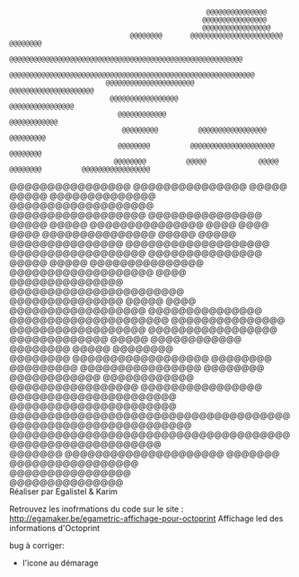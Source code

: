 
                                                     @@@@@@@@@@@@@@@                                                    
                                                    @@@@@@@@@@@@@@@@                                                    
                                                    @@@@@@@@@@@@@@@@@                                                   
                                  @@@@@@@@       @@@@@@@@@@@@@@@@@@@@@@@      @@@@@@@@                                  
                               @@@@@@@@@@@@@@@@@@@@@@@@@@@@@@@@@@@@@@@@@@@@@@@@@@@@@@@@@@                               
                              @@@@@@@@@@@@@@@@@@@@@@@@@@@@@@@@@@@@@@@@@@@@@@@@@@@@@@@@@@@@@                             
                            @@@@@@@@@@@@@@@@@@@@@@                     @@@@@@@@@@@@@@@@@@@@@                            
                             @@@@@@@@@@@@@@@@@                             @@@@@@@@@@@@@@@@                             
                               @@@@@@@@@@@@                                   @@@@@@@@@@@@                              
                                @@@@@@@@@          @@@@@@@@@@@@@@@@@            @@@@@@@@@                               
                               @@@@@@@@          @@@@@@@@@@@@@@@@@@@@@            @@@@@@@@                              
                              @@@@@@@@          @@@@@             @@@@@            @@@@@@@@          @@@@@@@@@@@@@@@@@  
  @@@@@@@@@@@@@@@@    @@@@@@@@@@@@@@@           @@@@@             @@@@@             @@@@@@@@@@@@@@   @@@@@@@@@@@@@@@@@@@
 @@@@@@@@@@@@@@@@@@  @@@@@@@@@@@@@@@            @@@@@             @@@@@              @@@@@@@@@@@@@@@                @@@@
 @@@@          @@@@  @@@@@@@@@@@@@@@            @@@@@             @@@@@              @@@@@@@@@@@@@@@ @@@@@@@@@@@@@@@@@@@
 @@@@@@@@@@@@@@@@@@  @@@@@@@@@@@@@@@            @@@@@             @@@@@              @@@@@@@@@@@@@@@ @@@@@@@@@@@@@@@@@@@
 @@@@                @@@@@@@@@@@@@@@            @@@@@@@@@@@@@@@@@@@@@@@              @@@@@@@@@@@@@@@ @@@@@          @@@@
 @@@@@@@@@@@@@@@@@@  @@@@@@@@@@@@@@@              @@@@@@@@@@@@@@@@@@@@@             @@@@@@@@@@@@@@@   @@@@@@@@@@@@@@@@@@
  @@@@@@@@@@@@@@@@@     @@@@@@@@@@@@@                             @@@@@             @@@@@@@@@@@@                        
                              @@@@@@@@                            @@@@@            @@@@@@@@                             
                               @@@@@@@@             @@@@@@@@@@@@@@@@@@            @@@@@@@@                              
                                @@@@@@@@@           @@@@@@@@@@@@@@@@            @@@@@@@@                                
                               @@@@@@@@@@@@                                   @@@@@@@@@@@@                              
                             @@@@@@@@@@@@@@@@@                             @@@@@@@@@@@@@@@@                             
                            @@@@@@@@@@@@@@@@@@@@@@                    @@@@@@@@@@@@@@@@@@@@@@                            
                              @@@@@@@@@@@@@@@@@@@@@@@@@@@@@@@@@@@@@@@@@@@@@@@@@@@@@@@@@@@@@                             
                                @@@@@@@@@@@@@@@@@@@@@@@@@@@@@@@@@@@@@@@@@@@@@@@@@@@@@@@@@                               
                                   @@@@@@@        @@@@@@@@@@@@@@@@@@@@@        @@@@@@@                                  
                                                    @@@@@@@@@@@@@@@@@                                                   
                                                    @@@@@@@@@@@@@@@@                                                    
                                                     @@@@@@@@@@@@@@@    
                                               Réaliser par Egalistel & Karim 

Retrouvez les inofrmations du code sur le site : http://egamaker.be/egametric-affichage-pour-octoprint
Affichage led des informations d'Octoprint

bug à corriger:  
- l'icone au démarage 


